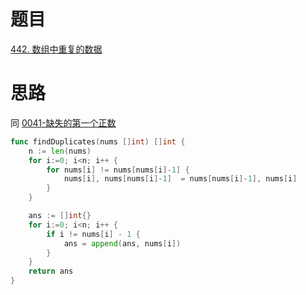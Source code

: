 # 题目
[442. 数组中重复的数据](https://leetcode-cn.com/problems/find-all-duplicates-in-an-array/)

# 思路
同 [0041-缺失的第一个正数](./0041(缺失的第一个正数).md)

```go
func findDuplicates(nums []int) []int {
    n := len(nums)
    for i:=0; i<n; i++ {
        for nums[i] != nums[nums[i]-1] {
            nums[i], nums[nums[i]-1]  = nums[nums[i]-1], nums[i] 
        }
    }

    ans := []int{}
    for i:=0; i<n; i++ {
        if i != nums[i] - 1 {
            ans = append(ans, nums[i])
        }
    }
    return ans 
}
```
